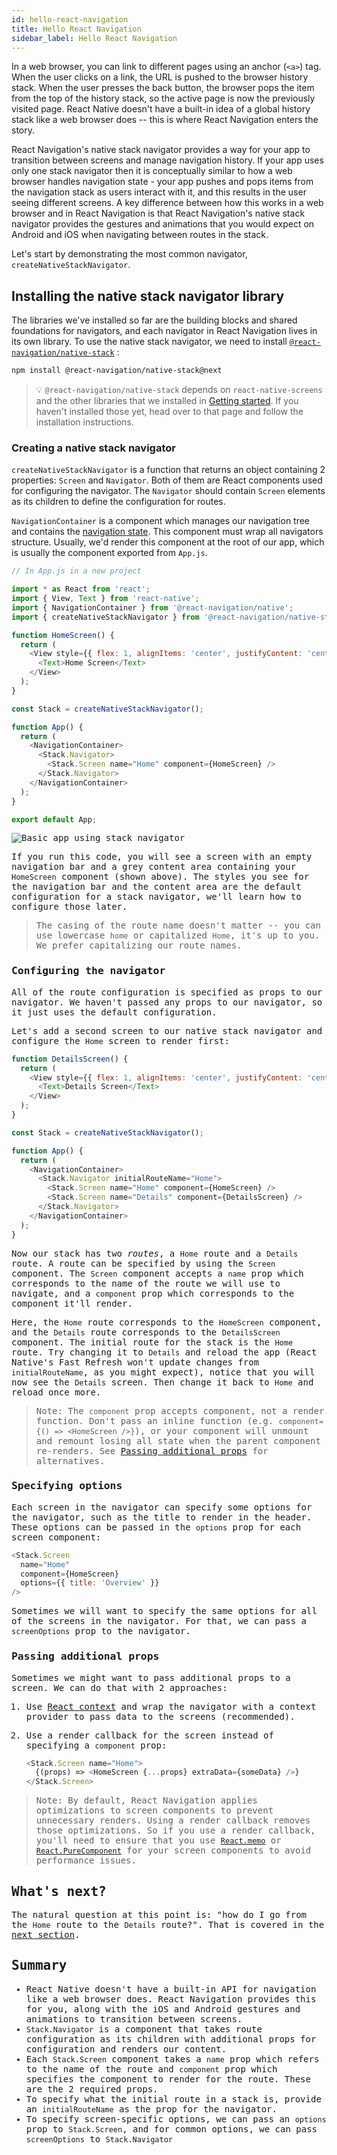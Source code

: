 ```yaml
---
id: hello-react-navigation
title: Hello React Navigation
sidebar_label: Hello React Navigation
---
```


In a web browser, you can link to different pages using an anchor (`<a>`) tag. When the user clicks on a link, the URL is pushed to the browser history stack. When the user presses the back button, the browser pops the item from the top of the history stack, so the active page is now the previously visited page. React Native doesn't have a built-in idea of a global history stack like a web browser does -- this is where React Navigation enters the story.

React Navigation's native stack navigator provides a way for your app to transition between screens and manage navigation history. If your app uses only one stack navigator then it is conceptually similar to how a web browser handles navigation state - your app pushes and pops items from the navigation stack as users interact with it, and this results in the user seeing different screens. A key difference between how this works in a web browser and in React Navigation is that React Navigation's native stack navigator provides the gestures and animations that you would expect on Android and iOS when navigating between routes in the stack.

Let's start by demonstrating the most common navigator, `createNativeStackNavigator`.

## Installing the native stack navigator library

The libraries we've installed so far are the building blocks and shared foundations for navigators, and each navigator in React Navigation lives in its own library. To use the native stack navigator, we need to install [`@react-navigation/native-stack`](https://github.com/react-navigation/react-navigation/tree/main/packages/native-stack) :

```bash npm2yarn
npm install @react-navigation/native-stack@next
```

> 💡 `@react-navigation/native-stack` depends on `react-native-screens` and the other libraries that we installed in [Getting started](getting-started.md). If you haven't installed those yet, head over to that page and follow the installation instructions.

### Creating a native stack navigator

`createNativeStackNavigator` is a function that returns an object containing 2 properties: `Screen` and `Navigator`. Both of them are React components used for configuring the navigator. The `Navigator` should contain `Screen` elements as its children to define the configuration for routes.

`NavigationContainer` is a component which manages our navigation tree and contains the [navigation state](navigation-state.md). This component must wrap all navigators structure. Usually, we'd render this component at the root of our app, which is usually the component exported from `App.js`.

<samp id="hello-react-navigation" />

```js
// In App.js in a new project

import * as React from 'react';
import { View, Text } from 'react-native';
import { NavigationContainer } from '@react-navigation/native';
import { createNativeStackNavigator } from '@react-navigation/native-stack';

function HomeScreen() {
  return (
    <View style={{ flex: 1, alignItems: 'center', justifyContent: 'center' }}>
      <Text>Home Screen</Text>
    </View>
  );
}

const Stack = createNativeStackNavigator();

function App() {
  return (
    <NavigationContainer>
      <Stack.Navigator>
        <Stack.Screen name="Home" component={HomeScreen} />
      </Stack.Navigator>
    </NavigationContainer>
  );
}

export default App;
```

![Basic app using stack navigator](/assets/navigators/stack/basic_stack_nav.png)

If you run this code, you will see a screen with an empty navigation bar and a grey content area containing your `HomeScreen` component (shown above). The styles you see for the navigation bar and the content area are the default configuration for a stack navigator, we'll learn how to configure those later.

> The casing of the route name doesn't matter -- you can use lowercase `home` or capitalized `Home`, it's up to you. We prefer capitalizing our route names.

### Configuring the navigator

All of the route configuration is specified as props to our navigator. We haven't passed any props to our navigator, so it just uses the default configuration.

Let's add a second screen to our native stack navigator and configure the `Home` screen to render first:

<samp id="hello-react-navigation-full" />

```js
function DetailsScreen() {
  return (
    <View style={{ flex: 1, alignItems: 'center', justifyContent: 'center' }}>
      <Text>Details Screen</Text>
    </View>
  );
}

const Stack = createNativeStackNavigator();

function App() {
  return (
    <NavigationContainer>
      <Stack.Navigator initialRouteName="Home">
        <Stack.Screen name="Home" component={HomeScreen} />
        <Stack.Screen name="Details" component={DetailsScreen} />
      </Stack.Navigator>
    </NavigationContainer>
  );
}
```

Now our stack has two _routes_, a `Home` route and a `Details` route. A route can be specified by using the `Screen` component. The `Screen` component accepts a `name` prop which corresponds to the name of the route we will use to navigate, and a `component` prop which corresponds to the component it'll render.

Here, the `Home` route corresponds to the `HomeScreen` component, and the `Details` route corresponds to the `DetailsScreen` component. The initial route for the stack is the `Home` route. Try changing it to `Details` and reload the app (React Native's Fast Refresh won't update changes from `initialRouteName`, as you might expect), notice that you will now see the `Details` screen. Then change it back to `Home` and reload once more.

> Note: The `component` prop accepts component, not a render function. Don't pass an inline function (e.g. `component={() => <HomeScreen />}`), or your component will unmount and remount losing all state when the parent component re-renders. See [Passing additional props](#passing-additional-props) for alternatives.

### Specifying options

Each screen in the navigator can specify some options for the navigator, such as the title to render in the header. These options can be passed in the `options` prop for each screen component:

<samp id="hello-react-navigation-with-options" />

```js
<Stack.Screen
  name="Home"
  component={HomeScreen}
  options={{ title: 'Overview' }}
/>
```

Sometimes we will want to specify the same options for all of the screens in the navigator. For that, we can pass a `screenOptions` prop to the navigator.

### Passing additional props

Sometimes we might want to pass additional props to a screen. We can do that with 2 approaches:

1. Use [React context](https://reactjs.org/docs/context.html) and wrap the navigator with a context provider to pass data to the screens (recommended).
2. Use a render callback for the screen instead of specifying a `component` prop:

   ```js
   <Stack.Screen name="Home">
     {(props) => <HomeScreen {...props} extraData={someData} />}
   </Stack.Screen>
   ```

> Note: By default, React Navigation applies optimizations to screen components to prevent unnecessary renders. Using a render callback removes those optimizations. So if you use a render callback, you'll need to ensure that you use [`React.memo`](https://reactjs.org/docs/react-api.html#reactmemo) or [`React.PureComponent`](https://reactjs.org/docs/react-api.html#reactpurecomponent) for your screen components to avoid performance issues.

## What's next?

The natural question at this point is: "how do I go from the `Home` route to the `Details` route?". That is covered in the [next section](navigating.md).

## Summary

- React Native doesn't have a built-in API for navigation like a web browser does. React Navigation provides this for you, along with the iOS and Android gestures and animations to transition between screens.
- `Stack.Navigator` is a component that takes route configuration as its children with additional props for configuration and renders our content.
- Each `Stack.Screen` component takes a `name` prop which refers to the name of the route and `component` prop which specifies the component to render for the route. These are the 2 required props.
- To specify what the initial route in a stack is, provide an `initialRouteName` as the prop for the navigator.
- To specify screen-specific options, we can pass an `options` prop to `Stack.Screen`, and for common options, we can pass `screenOptions` to `Stack.Navigator`

